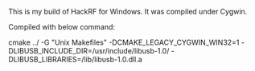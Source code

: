This is my build of HackRF for Windows.
It was compiled under Cygwin.

Compiled with below command:

cmake ../ -G "Unix Makefiles" -DCMAKE_LEGACY_CYGWIN_WIN32=1 -DLIBUSB_INCLUDE_DIR=/usr/include/libusb-1.0/ -DLIBUSB_LIBRARIES=/lib/libusb-1.0.dll.a
